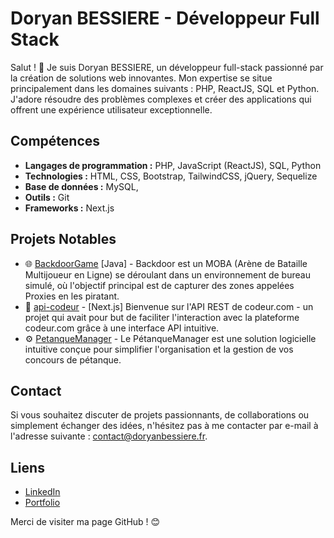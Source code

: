# Doryan BESSIERE - Développeur Full Stack

Salut ! 👋 Je suis Doryan BESSIERE, un développeur full-stack passionné par la création de solutions web innovantes. Mon expertise se situe principalement dans les domaines suivants : PHP, ReactJS, SQL et Python. J'adore résoudre des problèmes complexes et créer des applications qui offrent une expérience utilisateur exceptionnelle.

## Compétences

- **Langages de programmation :** PHP, JavaScript (ReactJS), SQL, Python
- **Technologies :** HTML, CSS, Bootstrap, TailwindCSS, jQuery, Sequelize
- **Base de données :** MySQL, 
- **Outils :** Git
- **Frameworks :** Next.js

## Projets Notables

- 🌐 [BackdoorGame]([lien_vers_le_projet_1](https://github.com/BDoryan/BackdoorGame)) [Java] - Backdoor est un MOBA (Arène de Bataille Multijoueur en Ligne) se déroulant dans un environnement de bureau simulé, où l'objectif principal est de capturer des zones appelées Proxies en les piratant. 
- 🚀 [api-codeur]([lien_vers_le_projet_2](https://github.com/BDoryan/api-codeur.com)) - [Next.js]  Bienvenue sur l'API REST de codeur.com - un projet qui avait pour but de faciliter l'interaction avec la plateforme codeur.com grâce à une interface API intuitive. 
- ⚙️ [PetanqueManager]([lien_vers_le_projet_3](https://github.com/BDoryan/PetanqueManager)) -  Le PétanqueManager est une solution logicielle intuitive conçue pour simplifier l'organisation et la gestion de vos concours de pétanque.

## Contact

Si vous souhaitez discuter de projets passionnants, de collaborations ou simplement échanger des idées, n'hésitez pas à me contacter par e-mail à l'adresse suivante : [contact@doryanbessiere.fr](mailto:contact@doryanbessiere.fr).

## Liens

- [LinkedIn]([lien_vers_votre_profil_linkedin](https://www.linkedin.com/in/doryan-bessiere-1a0186238/))
- [Portfolio](https://www.doryanbessiere.fr)

Merci de visiter ma page GitHub ! 😊
